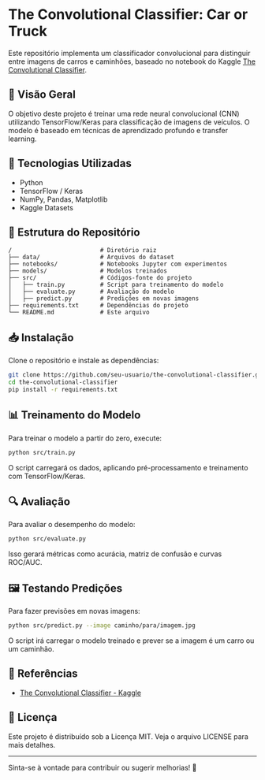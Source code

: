 # The Convolutional Classifier: Car or Truck

Este repositório implementa um classificador convolucional para distinguir entre imagens de carros e caminhões, baseado no notebook do Kaggle [The Convolutional Classifier](https://www.kaggle.com/code/ryanholbrook/the-convolutional-classifier).

## 📌 Visão Geral
O objetivo deste projeto é treinar uma rede neural convolucional (CNN) utilizando TensorFlow/Keras para classificação de imagens de veículos. O modelo é baseado em técnicas de aprendizado profundo e transfer learning.

## 🚀 Tecnologias Utilizadas
- Python
- TensorFlow / Keras
- NumPy, Pandas, Matplotlib
- Kaggle Datasets

## 📂 Estrutura do Repositório
```
/                         # Diretório raiz
├── data/                 # Arquivos do dataset
├── notebooks/            # Notebooks Jupyter com experimentos
├── models/               # Modelos treinados
├── src/                  # Códigos-fonte do projeto
│   ├── train.py          # Script para treinamento do modelo
│   ├── evaluate.py       # Avaliação do modelo
│   ├── predict.py        # Predições em novas imagens
├── requirements.txt      # Dependências do projeto
└── README.md             # Este arquivo
```

## 📥 Instalação
Clone o repositório e instale as dependências:
```bash
git clone https://github.com/seu-usuario/the-convolutional-classifier.git
cd the-convolutional-classifier
pip install -r requirements.txt
```

## 📊 Treinamento do Modelo
Para treinar o modelo a partir do zero, execute:
```bash
python src/train.py
```
O script carregará os dados, aplicando pré-processamento e treinamento com TensorFlow/Keras.

## 🔍 Avaliação
Para avaliar o desempenho do modelo:
```bash
python src/evaluate.py
```
Isso gerará métricas como acurácia, matriz de confusão e curvas ROC/AUC.

## 🖼️ Testando Predições
Para fazer previsões em novas imagens:
```bash
python src/predict.py --image caminho/para/imagem.jpg
```
O script irá carregar o modelo treinado e prever se a imagem é um carro ou um caminhão.

## 📌 Referências
- [The Convolutional Classifier - Kaggle](https://www.kaggle.com/code/ryanholbrook/the-convolutional-classifier)

## 📜 Licença
Este projeto é distribuído sob a Licença MIT. Veja o arquivo LICENSE para mais detalhes.

---
Sinta-se à vontade para contribuir ou sugerir melhorias! 🚀

